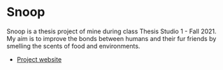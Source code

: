 # Snoop
Snoop is a thesis project of mine during class Thesis Studio 1 - Fall 2021.
My aim is to improve the bonds between humans and their fur friends by smelling the scents of food and environments.

- [Project website](https://minhanh0604.github.io/snoop_map/)
